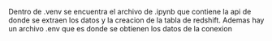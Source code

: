 Dentro de .venv se encuentra el archivo de .ipynb que contiene la api de donde se extraen los datos y la creacion de la tabla de redshift.
Ademas hay un archivo .env que es donde se obtienen los datos de la conexion
